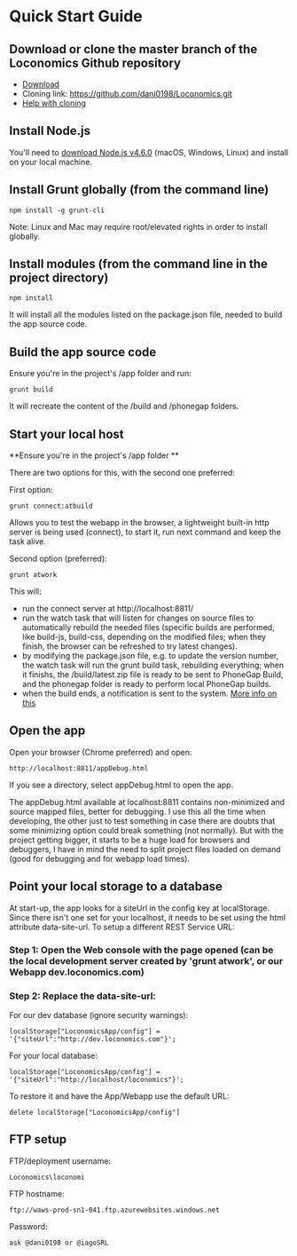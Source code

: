 # Quick Start Guide

## Download or clone the master branch of the Loconomics Github repository
- [Download](https://github.com/dani0198/Loconomics/archive/master.zip)
- Cloning link: https://github.com/dani0198/Loconomics.git
- [Help with cloning](https://help.github.com/articles/cloning-a-repository/)

## Install Node.js

You'll need to [download Node.js v4.6.0](https://nodejs.org/en/download/) (macOS, Windows, Linux) and install on your local machine.

## Install Grunt globally (from the command line)
```
npm install -g grunt-cli
```
Note: Linux and Mac may require root/elevated rights in order to install globally.

## Install modules (from the command line in the project directory)
```
npm install
```
It will install all the modules listed on the package.json file, needed to build the app source code.

## Build the app source code

Ensure you're in the project's /app folder and run:
```
grunt build
```
It will recreate the content of the /build and /phonegap folders.

## Start your local host

**Ensure you're in the project's /app folder **

There are two options for this, with the second one preferred:

First option:
```
grunt connect:atbuild
```
Allows you to test the webapp in the browser, a lightweight built-in http server is being used (connect), to start it, run next command and keep the task alive.

Second option (preferred):
```
grunt atwork
```
This will:
- run the connect server at http://localhost:8811/
- run the watch task that will listen for changes on source files to automatically rebuild the needed files (specific builds are performed, like build-js, build-css, depending on the modified files; when they finish, the browser can be refreshed to try latest changes).
- by modifying the package.json file, e.g. to update the version number, the watch task will run the grunt build task, rebuilding everything; when it finishs, the /build/latest.zip file is ready to be sent to PhoneGap Build, and the phonegap folder is ready to perform local PhoneGap builds.
- when the build ends, a notification is sent to the system. [More info on this](https://github.com/dylang/grunt-notify)

## Open the app

Open your browser (Chrome preferred) and open:
```
http://localhost:8811/appDebug.html
```
If you see a directory, select appDebug.html to open the app.

The appDebug.html available at localhost:8811 contains non-minimized and source mapped files, better for debugging. I use this all the time when developing, the other just to test something in case there are doubts that some minimizing option could break something (not normally). But with the project getting bigger, it starts to be a huge load for browsers and debuggers, I have in mind the need to split project files loaded on demand (good for debugging and for webapp load times).


## Point your local storage to a database

At start-up, the app looks for a siteUrl in the config key at localStorage. Since there isn't one set for your localhost, it needs to be set using the html attribute data-site-url. To setup a different REST Service URL:

### Step 1: Open the Web console with the page opened (can be the local development server created by 'grunt atwork', or our Webapp dev.loconomics.com)

### Step 2: Replace the data-site-url:

For our dev database (ignore security warnings):
```
localStorage["LoconomicsApp/config"] = '{"siteUrl":"http://dev.loconomics.com"}';
```
For your local database:

```
localStorage["LoconomicsApp/config"] = '{"siteUrl":"http://localhost/loconomics"}';
```
To restore it and have the App/Webapp use the default URL:
```
delete localStorage["LoconomicsApp/config"]
```

## FTP setup
FTP/deployment username:
```
Loconomics\loconomi
```
FTP hostname:
```
ftp://waws-prod-sn1-041.ftp.azurewebsites.windows.net
```
Password:
```
ask @dani0198 or @iagoSRL
```

